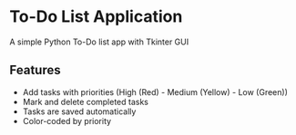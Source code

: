 # To-Do List Application

A simple Python To-Do list app with Tkinter GUI

## Features
- Add tasks with priorities (High (Red) - Medium (Yellow) - Low (Green))
- Mark and delete completed tasks
- Tasks are saved automatically
- Color-coded by priority

